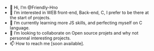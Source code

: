 - 👋 Hi, I’m @Friendly-Hno
- 👀 I’m interested in WEB front-end, Back-end, C, I prefer to be there at the start of projects.
- 🌱 I’m currently learning more JS skills, and perfecting myself on C language.
- 💞️ I’m looking to collaborate on Open source projets and why not personnal interesting projects.
- 📫 How to reach me [soon available].

<!---
Friendly-Hno/Friendly-Hno is a ✨ special ✨ repository because its `README.md` (this file) appears on your GitHub profile.
You can click the Preview link to take a look at your changes.
--->
